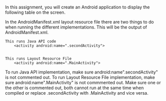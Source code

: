 In this assignment, you will create an Android application to display the following table on the screen. 

In the AndroidManifest.xml layout resource file there are two things to do when running the different implementations.
This will be the output of AndroidManifest.xml.

    This runs Java API code 
        <activity android:name=".secondActivity">
                                         
                                           
    This runs Layout Resource File
        <activity android:name=".MainActivity">
                                            
                                            
To run Java API implementation, make sure android:name".secondActivity" is not commented out.
To run Layout Resource File implementation, make sure android:name".MainActivity" is not commmented out. 
Make sure one or the other is commented out, both cannot run at the same time when compiled or replace .secondActivity with .MainActivity and vice versa.
